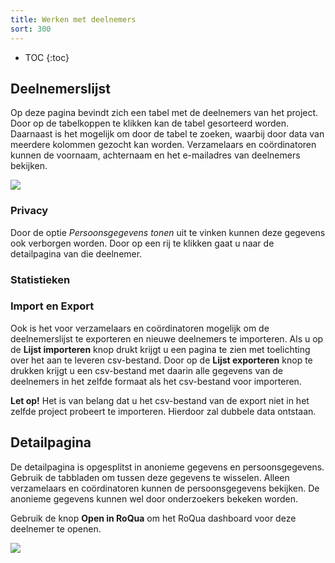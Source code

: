 ```yaml
---
title: Werken met deelnemers
sort: 300
---
```


* TOC
{:toc}

## Deelnemerslijst

Op deze pagina bevindt zich een tabel met de deelnemers van het project. Door
op de tabelkoppen te klikken kan de tabel gesorteerd worden. Daarnaast is het
mogelijk om door de tabel te zoeken, waarbij door data van meerdere kolommen
gezocht kan worden. Verzamelaars en coördinatoren kunnen de voornaam,
achternaam en het e-mailadres van deelnemers bekijken.

<img src='/assets/images/screenshots/medo/deelnemerslijst.png' />

### Privacy

Door de optie *Persoonsgegevens tonen* uit te vinken kunnen deze gegevens ook verborgen
worden. Door op een rij te klikken gaat u naar de detailpagina van die deelnemer.

### Statistieken

### Import en Export

Ook is het voor verzamelaars en coördinatoren mogelijk om de deelnemerslijst te
exporteren en nieuwe deelnemers te importeren. Als u op de **Lijst importeren**
knop drukt krijgt u een pagina te zien met toelichting over het aan te leveren
csv-bestand. Door op de **Lijst exporteren** knop te drukken krijgt u een
csv-bestand met daarin alle gegevens van de deelnemers in het zelfde formaat als
het csv-bestand voor importeren.

<div class="alert alert-error">
  <strong>Let op!</strong>
  Het is van belang dat u het csv-bestand van de export niet in het zelfde
  project probeert te importeren. Hierdoor zal dubbele data ontstaan.
</div>

## Detailpagina

De detailpagina is opgesplitst in anonieme gegevens en persoonsgegevens.
Gebruik de tabbladen om tussen deze gegevens te wisselen.
Alleen verzamelaars en coördinatoren kunnen de persoonsgegevens bekijken. De
anonieme gegevens kunnen wel door onderzoekers bekeken worden.

Gebruik de knop **Open in RoQua** om het RoQua
dashboard voor deze deelnemer te openen.

<img src='/assets/images/screenshots/medo/deelnemersdetail.png' />

